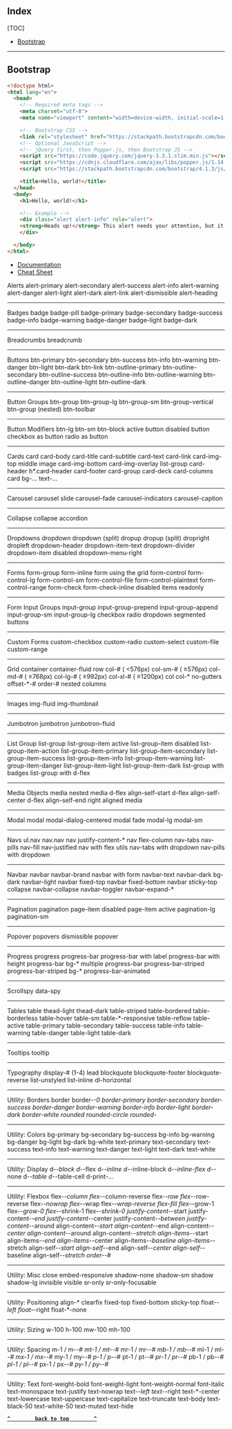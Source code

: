 ## Index

[TOC]

- [Bootstrap](#bootstrap)

_____________________________________________________________________________________
Bootstrap
-------------------------------------------------------------------------------------
```html
<!doctype html>
<html lang="en">
  <head>
    <!-- Required meta tags -->
    <meta charset="utf-8">
    <meta name="viewport" content="width=device-width, initial-scale=1, shrink-to-fit=no">

    <!-- Bootstrap CSS -->
    <link rel="stylesheet" href="https://stackpath.bootstrapcdn.com/bootstrap/4.1.3/css/bootstrap.min.css">
    <!-- Optional JavaScript -->
    <!-- jQuery first, then Popper.js, then Bootstrap JS -->
    <script src="https://code.jquery.com/jquery-3.3.1.slim.min.js"></script>
    <script src="https://cdnjs.cloudflare.com/ajax/libs/popper.js/1.14.3/umd/popper.min.js"></script>
    <script src="https://stackpath.bootstrapcdn.com/bootstrap/4.1.3/js/bootstrap.min.js"></script>

    <title>Hello, world!</title>
  </head>
  <body>
    <h1>Hello, world!</h1>

    <!-- Example -->
    <div class="alert alert-info" role="alert">
    <strong>Heads up!</strong> This alert needs your attention, but it's not super important.
    </div>

  </body>
</html>
```
- [Documentation](http://getbootstrap.com/docs/4.1/getting-started/introduction/)
- [Cheat Sheet](https://hackerthemes.com/bootstrap-cheatsheet/)

Alerts
alert-primary
alert-secondary
alert-success
alert-info
alert-warning
alert-danger
alert-light
alert-dark
alert-link
alert-dismissible
alert-heading
_____________________________________________________________________________________
Badges
badge
badge-pill
badge-primary
badge-secondary
badge-success
badge-info
badge-warning
badge-danger
badge-light
badge-dark
_____________________________________________________________________________________
Breadcrumbs
breadcrumb
_____________________________________________________________________________________
Buttons
btn-primary
btn-secondary
btn-success
btn-info
btn-warning
btn-danger
btn-light
btn-dark
btn-link
btn-outline-primary
btn-outline-secondary
btn-outline-success
btn-outline-info
btn-outline-warning
btn-outline-danger
btn-outline-light
btn-outline-dark
_____________________________________________________________________________________
Button Groups
btn-group
btn-group-lg
btn-group-sm
btn-group-vertical
btn-group (nested)
btn-toolbar
_____________________________________________________________________________________
Button Modifiers
btn-lg
btn-sm
btn-block
active button
disabled button
checkbox as button
radio as button
_____________________________________________________________________________________
Cards
card
card-body
card-title
card-subtitle
card-text
card-link
card-img-top
middle image
card-img-bottom
card-img-overlay
list-group
card-header
h*.card-header
card-footer
card-group
card-deck
card-columns
card bg-... text-...
_____________________________________________________________________________________
Carousel
carousel slide
carousel-fade
carousel-indicators
carousel-caption
_____________________________________________________________________________________
Collapse
collapse
accordion
_____________________________________________________________________________________
Dropdowns
dropdown
dropdown (split)
dropup
dropup (split)
dropright
dropleft
dropdown-header
dropdown-item-text
dropdown-divider
dropdown-item disabled
dropdown-menu-right
_____________________________________________________________________________________
Forms
form-group
form-inline
form using the grid
form-control
form-control-lg
form-control-sm
form-control-file
form-control-plaintext
form-control-range
form-check
form-check-inline
disabled items
readonly
_____________________________________________________________________________________
Form Input Groups
input-group
input-group-prepend
input-group-append
input-group-sm
input-group-lg
checkbox
radio
dropdown
segmented buttons
_____________________________________________________________________________________
Custom Forms
custom-checkbox
custom-radio
custom-select
custom-file
custom-range
_____________________________________________________________________________________
Grid
container
container-fluid
row
col-# ( <576px)
col-sm-# ( ≥576px)
col-md-# ( ≥768px)
col-lg-# ( ≥992px)
col-xl-# ( ≥1200px)
col
col-*
no-gutters
offset-*-#
order-#
nested columns
_____________________________________________________________________________________
Images
img-fluid
img-thumbnail
_____________________________________________________________________________________
Jumbotron
jumbotron
jumbotron-fluid
_____________________________________________________________________________________
List Group
list-group
list-group-item active
list-group-item disabled
list-group-item-action
list-group-item-primary
list-group-item-secondary
list-group-item-success
list-group-item-info
list-group-item-warning
list-group-item-danger
list-group-item-light
list-group-item-dark
list-group with badges
list-group with d-flex
_____________________________________________________________________________________
Media Objects
media
nested media
d-flex align-self-start
d-flex align-self-center
d-flex align-self-end
right aligned media
_____________________________________________________________________________________
Modal
modal
modal-dialog-centered
modal fade
modal-lg
modal-sm
_____________________________________________________________________________________
Navs
ul.nav
nav.nav
nav justify-content-*
nav flex-column
nav-tabs
nav-pills
nav-fill
nav-justified
nav with flex utils
nav-tabs with dropdown
nav-pills with dropdown
_____________________________________________________________________________________
Navbar
navbar
navbar-brand
navbar with form
navbar-text
navbar-dark bg-dark
navbar-light
navbar fixed-top
navbar fixed-bottom
navbar sticky-top
collapse navbar-collapse
navbar-toggler
navbar-expand-*
_____________________________________________________________________________________
Pagination
pagination
page-item disabled
page-item active
pagination-lg
pagination-sm
_____________________________________________________________________________________
Popover
popovers
dismissible popover
_____________________________________________________________________________________
Progress
progress
progress-bar
progress-bar with label
progress-bar with height
progress-bar bg-*
multiple progress-bar
progress-bar-striped
progress-bar-striped bg-*
progress-bar-animated
_____________________________________________________________________________________
Scrollspy
data-spy
_____________________________________________________________________________________
Tables
table
thead-light
thead-dark
table-striped
table-bordered
table-borderless
table-hover
table-sm
table-*-responsive
table-reflow
table-active
table-primary
table-secondary
table-success
table-info
table-warning
table-danger
table-light
table-dark
_____________________________________________________________________________________
Tooltips
tooltip
_____________________________________________________________________________________
Typography
display-# (1-4)
lead
blockquote
blockquote-footer
blockquote-reverse
list-unstyled
list-inline
dl-horizontal
_____________________________________________________________________________________
Utility: Borders
border
border-*-0
border-primary
border-secondary
border-success
border-danger
border-warning
border-info
border-light
border-dark
border-white
rounded
rounded-circle
rounded-*
_____________________________________________________________________________________
Utility: Colors
bg-primary
bg-secondary
bg-success
bg-info
bg-warning
bg-danger
bg-light
bg-dark
bg-white
text-primary
text-secondary
text-success
text-info
text-warning
text-danger
text-light
text-dark
text-white
_____________________________________________________________________________________
Utility: Display
d-*-block
d-*-flex
d-*-inline
d-*-inline-block
d-*-inline-flex
d-*-none
d-*-table
d-*-table-cell
d-print-...
_____________________________________________________________________________________
Utility: Flexbox
flex-*-column
flex-*-column-reverse
flex-*-row
flex-*-row-reverse
flex-*-nowrap
flex-*-wrap
flex-*-wrap-reverse
flex-fill
flex-*-grow-1
flex-*-grow-0
flex-*-shrink-1
flex-*-shrink-0
justify-content-*-start
justify-content-*-end
justify-content-*-center
justify-content-*-between
justify-content-*-around
align-content-*-start
align-content-*-end
align-content-*-center
align-content-*-around
align-content-*-stretch
align-items-*-start
align-items-*-end
align-items-*-center
align-items-*-baseline
align-items-*-stretch
align-self-*-start
align-self-*-end
align-self-*-center
align-self-*-baseline
align-self-*-stretch
order-*-#
_____________________________________________________________________________________
Utility: Misc
close
embed-responsive
shadow-none
shadow-sm
shadow
shadow-lg
invisible
visible
sr-only
sr-only-focusable
_____________________________________________________________________________________
Utility: Positioning
align-*
clearfix
fixed-top
fixed-bottom
sticky-top
float-*-left
float-*-right
float-*-none
_____________________________________________________________________________________
Utility: Sizing
w-100
h-100
mw-100
mh-100
_____________________________________________________________________________________
Utility: Spacing
m-1 / m-*-#
mt-1 / mt-*-#
mr-1 / mr-*-#
mb-1 / mb-*-#
ml-1 / ml-*-#
mx-1 / mx-*-#
my-1 / my-*-#
p-1 / p-*-#
pt-1 / pt-*-#
pr-1 / pr-*-#
pb-1 / pb-*-#
pl-1 / pl-*-#
px-1 / px-*-#
py-1 / py-*-#
_____________________________________________________________________________________
Utility: Text
font-weight-bold
font-weight-light
font-weight-normal
font-italic
text-monospace
text-justify
text-nowrap
text-*-left
text-*-right
text-*-center
text-lowercase
text-uppercase
text-capitalize
text-truncate
text-body
text-black-50
text-white-50
text-muted
text-hide

**[`^        back to top        ^`](#)**
